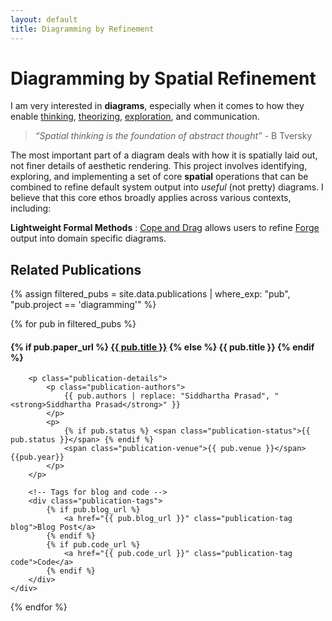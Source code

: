 ```yaml
---
layout: default
title: Diagramming by Refinement
---
```



# Diagramming by Spatial Refinement

I am very interested in **diagrams**, especially
when it comes to how they enable [thinking](https://www.researchgate.net/publication/232083479_Thinking_with_Sketches), [theorizing](https://www.activityanalysis.net/method-diagramming-as-theorizing/), [exploration](https://onlinelibrary.wiley.com/doi/epdf/10.1111/j.1551-6708.1987.tb00863.x),  and communication. 

> *“Spatial thinking is the foundation of abstract thought”* - B Tversky

The most important part of a diagram deals with how it is spatially laid out, 
not finer details of aesthetic rendering. This project involves identifying, exploring, and implementing a set of core **spatial** operations that can be combined to refine default system output into *useful* (not pretty) diagrams. I believe that this core ethos broadly applies across various contexts, including:


**Lightweight Formal Methods** : [Cope and Drag](https://www.siddharthaprasad.com/copeanddrag/) allows users to refine [Forge](https://forge-fm.org/) output into domain specific diagrams.


## Related Publications

{% assign filtered_pubs = site.data.publications | where_exp: "pub", "pub.project == 'diagramming'" %}

<div class="publication-list">
{% for pub in filtered_pubs %}


 <div class="publication-card">
    <!-- Publication details -->
    <div>
        <h4 class="publication-title">
            {% if pub.paper_url %}
                <a href="{{ pub.paper_url }}">{{ pub.title }}</a>
            {% else %}
                {{ pub.title }}
            {% endif %}
        </h4>

        <p class="publication-details">
            <p class="publication-authors">
                {{ pub.authors | replace: "Siddhartha Prasad", "<strong>Siddhartha Prasad</strong>" }}
            </p>  
            <p>
                {% if pub.status %} <span class="publication-status">{{ pub.status }}</span> {% endif %}
                <span class="publication-venue">{{ pub.venue }}</span> {{pub.year}}
            </p>
        </p>

        <!-- Tags for blog and code -->
        <div class="publication-tags">
            {% if pub.blog_url %}
                <a href="{{ pub.blog_url }}" class="publication-tag blog">Blog Post</a>
            {% endif %}
            {% if pub.code_url %}
                <a href="{{ pub.code_url }}" class="publication-tag code">Code</a>
            {% endif %}
        </div>
    </div>
</div>



{% endfor %}
</div>

